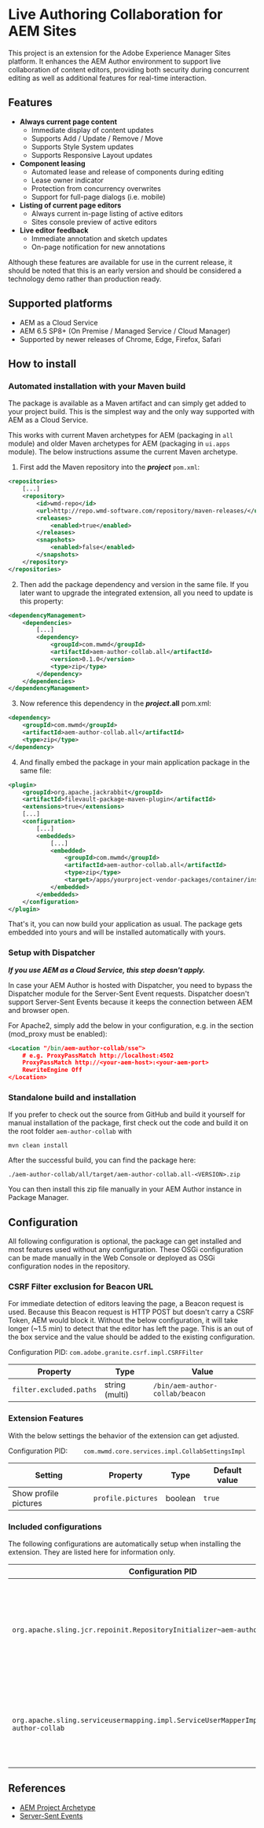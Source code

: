 # Live Authoring Collaboration for AEM Sites

This project is an extension for the Adobe Experience Manager Sites platform. It enhances the AEM Author environment to support live collaboration of content editors, providing both security during concurrent editing as well as additional features for real-time interaction. 

## Features

- **Always current page content**
  - Immediate display of content updates
  - Supports Add / Update / Remove / Move 
  - Supports Style System updates
  - Supports Responsive Layout updates
- **Component leasing**
  - Automated lease and release of components during editing
  - Lease owner indicator
  - Protection from concurrency overwrites
  - Support for full-page dialogs (i.e. mobile)
- **Listing of current page editors**
  - Always current in-page listing of active editors
  - Sites console preview of active editors
- **Live editor feedback**
  - Immediate annotation and sketch updates 
  - On-page notification for new annotations

Although these features are available for use in the current release, it should be noted that this is an early version and should be considered a technology demo rather than production ready.

## Supported platforms

* AEM as a Cloud Service
* AEM 6.5 SP8+ (On Premise / Managed Service / Cloud Manager)
* Supported by newer releases of Chrome, Edge, Firefox, Safari

## How to install

### Automated installation with your Maven build

The package is available as a Maven artifact and can simply get added to your project build. This is the simplest way and the only way supported with AEM as a Cloud Service.

This works with current Maven archetypes for AEM (packaging in `all` module) and older Maven archetypes for AEM (packaging in `ui.apps` module). The below instructions assume the current Maven archetype.

1. First add the Maven repository into the ***project*** `pom.xml`:

```xml
<repositories>
    [...]
    <repository>
        <id>wmd-repo</id>
        <url>http://repo.wmd-software.com/repository/maven-releases/</url>
        <releases>
            <enabled>true</enabled>
        </releases>
        <snapshots>
            <enabled>false</enabled>
        </snapshots>
    </repository>
</repositories>	
```

2. Then add the package dependency and version in the same file. If you later want to upgrade the integrated extension, all you need to update is this <version> property:

```xml
<dependencyManagement>
    <dependencies>
        [...]
        <dependency>
            <groupId>com.mwmd</groupId>
            <artifactId>aem-author-collab.all</artifactId>
            <version>0.1.0</version>
            <type>zip</type>
        </dependency>
    </dependencies>
</dependencyManagement>
```

3. Now reference this dependency in the ***project*.all** pom.xml:

```xml
<dependency>
    <groupId>com.mwmd</groupId>
    <artifactId>aem-author-collab.all</artifactId>
    <type>zip</type>
</dependency>
```

4. And finally embed the package in your main application package in the same file:

```xml
<plugin>
    <groupId>org.apache.jackrabbit</groupId>
    <artifactId>filevault-package-maven-plugin</artifactId>
    <extensions>true</extensions>
    [...]
    <configuration>
        [...]
        <embeddeds>
            [...]
            <embedded>
                <groupId>com.mwmd</groupId>
                <artifactId>aem-author-collab.all</artifactId>
                <type>zip</type>
                <target>/apps/yourproject-vendor-packages/container/install.author</target>
            </embedded>
        </embeddeds>
    </configuration>
</plugin>
```

That's it, you can now build your application as usual. The package gets embedded into yours and will be installed automatically with yours.

### Setup with Dispatcher

***If you use AEM as a Cloud Service, this step doesn't apply.***

In case your AEM Author is hosted with Dispatcher, you need to bypass the Dispatcher module for the Server-Sent Event requests. Dispatcher doesn't support Server-Sent Events because it keeps the connection between AEM and browser open.

For Apache2, simply add the below in your configuration, e.g. in the <VirtualHost> section (mod_proxy must be enabled):

```xml
<Location "/bin/aem-author-collab/sse">
	# e.g. ProxyPassMatch http://localhost:4502
	ProxyPassMatch http://<your-aem-host>:<your-aem-port>
	RewriteEngine Off
</Location>
```

### Standalone build and installation

If you prefer to check out the source from GitHub and build it yourself for manual installation of the package, first check out the code and build it on the root folder `aem-author-collab` with

```shell
mvn clean install
```

After the successful build, you can find the package here:

    ./aem-author-collab/all/target/aem-author-collab.all-<VERSION>.zip

You can then install this zip file manually in your AEM Author instance in Package Manager.

## Configuration

All following configuration is optional, the package can get installed and most features used without any configuration. These OSGi configuration can be made manually in the Web Console or deployed as OSGi configuration nodes in the repository.

### CSRF Filter exclusion for Beacon URL

For immediate detection of editors leaving the page, a Beacon request is used. Because this Beacon request is HTTP POST but doesn't carry a CSRF Token, AEM would block it. Without the below configuration, it will take longer (~1.5 min) to detect that the editor has left the page. This is an out of the box service and the value should be added to the existing configuration.

Configuration PID: `com.adobe.granite.csrf.impl.CSRFFilter` 

| Property | Type           | Value |
| --- | --- | --- |
| `filter.excluded.paths` | string (multi) | `/bin/aem-author-collab/beacon` |

### Extension Features

With the below settings the behavior of the extension can get adjusted.

Configuration PID: `	com.mwmd.core.services.impl.CollabSettingsImpl` 

| Setting               | Property           | Type    | Default value |
| --------------------- | ------------------ | ------- | ------------- |
| Show profile pictures | `profile.pictures` | boolean | `true`        |

### Included configurations

The following configurations are automatically setup when installing the extension. They are listed here for information only.

| Configuration PID                                            | Purpose                                                      |
| ------------------------------------------------------------ | ------------------------------------------------------------ |
| `org.apache.sling.jcr.repoinit.RepositoryInitializer~aem-author-collab` | Creates a service user `aem-author-collab-service` with read permissions for`/content` and `/home/users` |
| `org.apache.sling.serviceusermapping.impl.ServiceUserMapperImpl.amended~aem-author-collab` | Makes the service user `aem-author-collab-service` available to the extension |

## References

- [AEM Project Archetype](https://github.com/adobe/aem-project-archetype)
- [Server-Sent Events](https://developer.mozilla.org/en-US/docs/Web/API/Server-sent_events/Using_server-sent_events)

